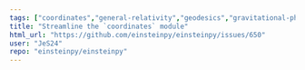 ```yaml
---
tags: ["coordinates","general-relativity","geodesics","gravitational-physics","hacktoberfest","orbital-simulation","perihelion","space-physics"]
title: "Streamline the `coordinates` module"
html_url: "https://github.com/einsteinpy/einsteinpy/issues/650"
user: "JeS24"
repo: "einsteinpy/einsteinpy"
---
```


